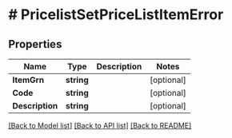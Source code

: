 # # PricelistSetPriceListItemError


## Properties 


Name | Type | Description | Notes
------------ | ------------- | ------------- | -------------
**ItemGrn**| **string** |   | [optional]
**Code**| **string** |   | [optional]
**Description**| **string** |   | [optional]


[[Back to Model list]](../../README.md#models) [[Back to API list]](../../README.md#endpoints) [[Back to README]](../../README.md)

